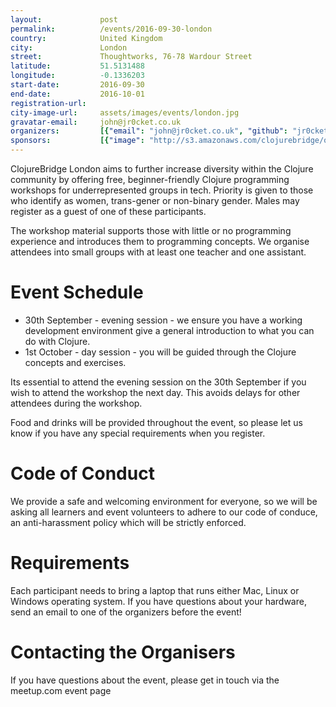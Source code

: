 ```yaml
---
layout:             post
permalink:          /events/2016-09-30-london
country:            United Kingdom
city:               London
street:             Thoughtworks, 76-78 Wardour Street
latitude:           51.5131488
longitude:          -0.1336203
start-date:         2016-09-30
end-date:           2016-10-01
registration-url:
city-image-url:     assets/images/events/london.jpg
gravatar-email:     john@jr0cket.co.uk
organizers:         [{"email": "john@jr0cket.co.uk", "github": "jr0cket", "name": "John Stevenson", "twitter": "jr0cket"}, {"email": null, "github": "yolinas", "name": "Yolina Sotirova", "twitter": "yolinasotirova"}, {"email": null, "github": "duncanmortimer", "name": "Duncan Mortimer", "twitter": null}]
sponsors:           [{"image": "http://s3.amazonaws.com/clojurebridge/original/121/thoughtworks-logo.png?1472495962", "name": "Thoughtworks ", "url": "https://www.thoughtworks.com/"}]
---
```


ClojureBridge London aims to further increase diversity within the Clojure community by offering free, beginner-friendly Clojure programming workshops for underrepresented groups in tech. Priority is given to those who identify as women, trans-gener or non-binary gender. Males may register as a guest of one of these participants.

The workshop material supports those with little or no programming experience and introduces them to programming concepts. We organise attendees into small groups with at least one teacher and one assistant.

# Event Schedule
* 30th September - evening session - we ensure you have a working development environment give a general introduction to what you can do with Clojure.
* 1st October - day session - you will be guided through the Clojure concepts and exercises.

Its essential to attend the evening session on the 30th September if you wish to attend the workshop the next day.  This avoids delays for other attendees during the workshop.

Food and drinks will be provided throughout the event, so please let us know if you have any special requirements when you register.

# Code of Conduct
We provide a safe and welcoming environment for everyone, so we will be asking all learners and event volunteers to adhere to our code of conduce, an anti-harassment policy which will be strictly enforced.

# Requirements
Each participant needs to bring a laptop that runs either Mac, Linux or Windows operating system. If you have questions about your hardware, send an email to one of the organizers before the event!

# Contacting the Organisers
If you have questions about the event, please get in touch via the meetup.com event page
